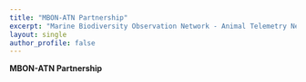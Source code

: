 ```yaml
---
title: "MBON-ATN Partnership"
excerpt: "Marine Biodiversity Observation Network - Animal Telemetry Network Partnership"
layout: single
author_profile: false
---
```


**MBON-ATN Partnership**  
